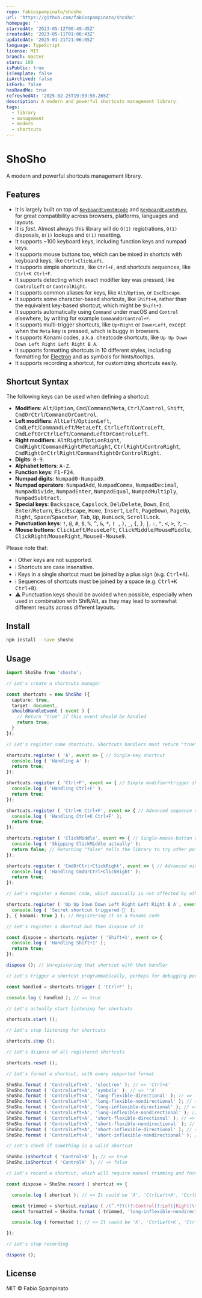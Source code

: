 ```yaml
---
repo: fabiospampinato/shosho
url: 'https://github.com/fabiospampinato/shosho'
homepage: ''
starredAt: '2023-05-12T00:49:45Z'
createdAt: '2023-05-11T01:06:43Z'
updatedAt: '2025-01-21T21:06:05Z'
language: TypeScript
license: MIT
branch: master
stars: 109
isPublic: true
isTemplate: false
isArchived: false
isFork: false
hasReadMe: true
refreshedAt: '2025-02-25T19:59:50.265Z'
description: A modern and powerful shortcuts management library.
tags:
  - library
  - management
  - modern
  - shortcuts
---
```


# ShoSho

A modern and powerful shortcuts management library.

## Features

- It is largely built on top of [`KeyboardEvent#code`](https://developer.mozilla.org/en-US/docs/Web/API/KeyboardEvent/code) and [`KeyboardEvent#key`](https://developer.mozilla.org/en-US/docs/Web/API/KeyboardEvent/key), for great compatibility across browsers, platforms, languages and layouts.
- It is _fast_. Almost always this library will do `O(1)` registrations, `O(1)` disposals, `O(1)` lookups and `O(1)` resetting.
- It supports ~100 keyboard keys, including function keys and numpad keys.
- It supports mouse buttons too, which can be mixed in shortcts with keyboard keys, like `Ctrl+ClickLeft`.
- It supports simple shortcuts, like `Ctrl+F`, and shortcuts sequences, like `Ctrl+K Ctrl+F`.
- It supports detecting which exact modifier key was pressed, like `ControlLeft` or `ControlRight`.
- It supports common aliases for keys, like `Alt`/`Option`, or `Esc`/`Escape`.
- It supports some character-based shortcuts, like `Shift+#`, rather than the equivalent key-based shortcut, which might be `Shift+3`.
- It supports automatically using `Command` under macOS and `Control` elsewhere, by writing for example `CommandOrControl+F`.
- It supports multi-trigger shortcuts, like `Up+Right` or `Down+Left`, except when the `Meta` key is pressed, which is buggy in browsers.
- It supports Konami codes, a.k.a. cheatcode shortcuts, like `Up Up Down Down Left Right Left Right B A`.
- It supports formatting shortcuts in 10 different styles, including formatting for [Electron](https://www.electronjs.org) and as symbols for hints/tooltips.
- It supports recording a shortcut, for customizing shortcuts easily.

## Shortcut Syntax

The following keys can be used when defining a shortcut:

- **Modifiers**: <kbd>Alt</kbd>/<kbd>Option</kbd>, <kbd>Cmd</kbd>/<kbd>Command</kbd>/<kbd>Meta</kbd>, <kbd>Ctrl</kbd>/<kbd>Control</kbd>, <kbd>Shift</kbd>, <kbd>CmdOrCtrl</kbd>/<kbd>CommandOrControl</kbd>.
- **Left modifiers**: <kbd>AltLeft</kbd>/<kbd>OptionLeft</kbd>, <kbd>CmdLeft</kbd>/<kbd>CommandLeft</kbd>/<kbd>MetaLeft</kbd>, <kbd>CtrlLeft</kbd>/<kbd>ControLeft</kbd>, <kbd>CmdLeftOrCtrlLeft</kbd>/<kbd>CommandLeftOrControlLeft</kbd>.
- **Right modifiers**: <kbd>AltRight</kbd>/<kbd>OptionRight</kbd>, <kbd>CmdRight</kbd>/<kbd>CommandRight</kbd>/<kbd>MetaRight</kbd>, <kbd>CtrlRight</kbd>/<kbd>ControRight</kbd>, <kbd>CmdRightOrCtrlRight</kbd>/<kbd>CommandRightOrControlRight</kbd>.
- **Digits**: <kbd>0-9</kbd>.
- **Alphabet letters**: <kbd>A-Z</kbd>.
- **Function keys**: <kbd>F1-F24</kbd>.
- **Numpad digits**: <kbd>Numpad0-Numpad9</kbd>.
- **Numpad operators**: <kbd>NumpadAdd</kbd>, <kbd>NumpadComma</kbd>, <kbd>NumpadDecimal</kbd>, <kbd>NumpadDivide</kbd>, <kbd>NumpadEnter</kbd>, <kbd>NumpadEqual</kbd>, <kbd>NumpadMultiply</kbd>, <kbd>NumpadSubtract</kbd>.
- **Special keys**: <kbd>Backspace</kbd>, <kbd>Capslock</kbd>, <kbd>Del</kbd>/<kbd>Delete</kbd>, <kbd>Down</kbd>, <kbd>End</kbd>, <kbd>Enter</kbd>/<kbd>Return</kbd>, <kbd>Esc</kbd>/<kbd>Escape</kbd>, <kbd>Home</kbd>, <kbd>Insert</kbd>, <kbd>Left</kbd>, <kbd>PageDown</kbd>, <kbd>PageUp</kbd>, <kbd>Right</kbd>, <kbd>Space</kbd>/<kbd>Spacebar</kbd>, <kbd>Tab</kbd>, <kbd>Up</kbd>, <kbd>NumLock</kbd>, <kbd>ScrollLock</kbd>.
- **Punctuation keys**: <kbd>!</kbd>, <kbd>@</kbd>, <kbd>#</kbd>, <kbd>$</kbd>, <kbd>%</kbd>, <kbd>^</kbd>, <kbd>&</kbd>, <kbd>*</kbd>, <kbd>(  </kbd>, <kbd>)</kbd>, <kbd>_</kbd>, <kbd>{</kbd>, <kbd>}</kbd>, <kbd>|</kbd>, <kbd>:</kbd>, <kbd>"</kbd>, <kbd><</kbd>, <kbd>></kbd>, <kbd>?</kbd>, <kbd>~</kbd>.
- **Mouse buttons**: <kbd>ClickLeft</kbd>/<kbd>MouseLeft</kbd>, <kbd>ClickMiddle</kbd>/<kbd>MouseMiddle</kbd>, <kbd>ClickRight</kbd>/<kbd>MouseRight</kbd>, <kbd>Mouse0-Mouse9</kbd>.

Please note that:

- ℹ️ Other keys are not supported.
- ℹ️ Shortcuts are case insensitive.
- ℹ️ Keys in a single shortcut must be joined by a plus sign (e.g. <kbd>Ctrl+A</kbd>).
- ℹ️ Sequences of shortcuts must be joined by a space (e.g. <kbd>Ctrl+K Ctrl+B</kbd>).
- ⚠️ Punctuation keys should be avoided when possible, especially when used in combination with Shift/Alt, as they may lead to somewhat different results across different layouts.

## Install

```sh
npm install --save shosho
```

## Usage

```ts
import ShoSho from 'shosho';

// Let's create a shortcuts manager

const shortcuts = new ShoSho ({
  capture: true,
  target: document,
  shouldHandleEvent ( event ) {
    // Return "true" if this event should be handled
    return true;
  }
});

// Let's register some shortcuts. Shortcuts handlers must return "true" if they actually handled the shortcut

shortcuts.register ( 'A', event => { // Single-key shortcut
  console.log ( 'Handling A' );
  return true;
});

shortcuts.register ( 'Ctrl+F', event => { // Simple modifier+trigger shortcut
  console.log ( 'Handling Ctrl+F' );
  return true;
});

shortcuts.register ( 'Ctrl+K Ctrl+F', event => { // Advanced sequence shortcut
  console.log ( 'Handling Ctrl+K Ctrl+F' );
  return true;
});

shortcuts.register ( 'ClickMiddle', event => { // Single-mouse-button shortcut
  console.log ( 'Skipping ClickMiddle actually' );
  return false; // Returning "false" tells the library to try other potential handlers for this shortcut
});

shortcuts.register ( 'CmdOrCtrl+ClickRight', event => { // Advanced mixed keyboard/mouse shortcut
  console.log ( 'Handling CmdOrCtrl+ClickRight' );
  return true;
});

// Let's register a Konami code, which basically is not affected by other registered shortcuts

shortcuts.register ( 'Up Up Down Down Left Right Left Right B A', event => { // A Konami code
  console.log ( 'Secret shortcut triggered 🚀' );
}, { konami: true } ); // Registering it as a Konami code

// Let's register a shortcut but then dispose of it

const dispose = shortcuts.register ( 'Shift+1', event => {
  console.log ( 'Handling Shift+1' );
  return true;
});

dispose (); // Unregistering that shortcut with that handler

// Let's trigger a shortcut programmatically, perhaps for debugging purposes

const handled = shortcuts.trigger ( 'Ctrl+F' );

console.log ( handled ); // => true

// Let's actually start listening for shortcuts

shortcuts.start ();

// Let's stop listening for shortcuts

shortcuts.stop ();

// Let's dispose of all registered shortcuts

shortcuts.reset ();

// Let's format a shortcut, with every supported format

ShoSho.format ( 'ControlLeft+A', 'electron' ); // => 'Ctrl+A'
ShoSho.format ( 'ControlLeft+A', 'symbols' ); // => '⌃A'
ShoSho.format ( 'ControlLeft+A', 'long-flexible-directional' ); // => 'CommandOrControlLeft+A'
ShoSho.format ( 'ControlLeft+A', 'long-flexible-nondirectional' ); // => 'CommandOrControl+A'
ShoSho.format ( 'ControlLeft+A', 'long-inflexible-directional' ); // => 'ControlLeft+A'
ShoSho.format ( 'ControlLeft+A', 'long-inflexible-nondirectional' ); // => 'Control+A'
ShoSho.format ( 'ControlLeft+A', 'short-flexible-directional' ); // => 'CmdOrCtrlLeft+A'
ShoSho.format ( 'ControlLeft+A', 'short-flexible-nondirectional' ); // => 'CmdOrCtrl+A'
ShoSho.format ( 'ControlLeft+A', 'short-inflexible-directional' ); // => 'CtrlLeft+A'
ShoSho.format ( 'ControlLeft+A', 'short-inflexible-nondirectional' ); // => 'Ctrl+A'

// Let's check if something is a valid shortcut

ShoSho.isShortcut ( 'Control+A' ); // => true
ShoSho.isShortcut ( 'ControlA' ); // => false

// Let's record a shortcut, which will require manual trimming and formatting

const dispose = ShoSho.record ( shortcut => {

  console.log ( shortcut ); // => It could be 'A', 'CtrlLeft+A', 'CtrlLeft+A CtrlRight', 'CtrlLeft+A CtrlRight+B' and so on...

  const trimmed = shortcut.replace ( /(^.*?)((?:Control(?:Left|Right)\+K )*\S+$)/, '$2' ); // Allowing only 'ControlLeft+K' and 'ControlRight+K' to not be the last shortcut in the sequence
  const formatted = ShoSho.format ( trimmed, 'long-inflexible-nondirectional' ); // Ensuring the final shortcut is formatted exactly how we want it

  console.log ( formatted ); // => It could be 'K', 'CtrlLeft+K', 'CtrlLeft+K CtrlRight', 'Ctrlleft+K CtrlRight+A' and so on...

});

// Let's stop recording

dispose ();
```

## License

MIT © Fabio Spampinato
